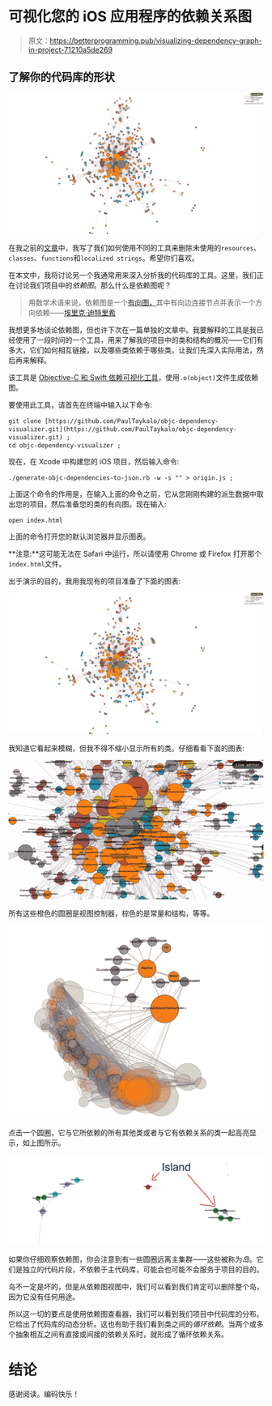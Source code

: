 # 可视化您的 iOS 应用程序的依赖关系图

> 原文：<https://betterprogramming.pub/visualizing-dependency-graph-in-project-71210a5de269>

## 了解你的代码库的形状

![](img/baacab26e4788ee74732fa676cca80bc.png)

在我之前的[文章](https://medium.com/@ashwinshres/cleaning-up-the-resources-in-ios-project-1dad7e50bec1)中，我写了我们如何使用不同的工具来删除未使用的`resources`、`classes`、`functions`和`localized strings`。希望你们喜欢。

在本文中，我将讨论另一个我通常用来深入分析我的代码库的工具。这里，我们正在讨论我们项目中的*依赖图*。那么什么是依赖图呢？

> 用数学术语来说，依赖图是一个[有向图，](https://en.wikipedia.org/wiki/Directed_graph)其中有向边连接节点并表示一个方向依赖——[埃里克·迪特里希](https://blog.ndepend.com/without-dependency-graph-flying-blind/)

我想更多地谈论依赖图，但也许下次在一篇单独的文章中。我要解释的工具是我已经使用了一段时间的一个工具，用来了解我的项目中的类和结构的概况——它们有多大，它们如何相互链接，以及哪些类依赖于哪些类。让我们先深入实际用法，然后再来解释。

该工具是 [Objective-C 和 Swift 依赖可视化工具](https://github.com/PaulTaykalo/objc-dependency-visualizer)，使用`.o(object)`文件生成依赖图。

要使用此工具，请首先在终端中输入以下命令:

```
git clone [https://github.com/PaulTaykalo/objc-dependency-visualizer.git](https://github.com/PaulTaykalo/objc-dependency-visualizer.git) ;
cd objc-dependency-visualizer ;
```

现在，在 Xcode 中构建您的 iOS 项目，然后输入命令:

```
./generate-objc-dependencies-to-json.rb -w -s "" > origin.js ;
```

上面这个命令的作用是，在输入上面的命令之前，它从您刚刚构建的派生数据中取出您的项目，然后准备您的类的有向图。现在输入:

```
open index.html
```

上面的命令打开您的默认浏览器并显示图表。

**注意:**这可能无法在 Safari 中运行，所以请使用 Chrome 或 Firefox 打开那个`index.html`文件。

出于演示的目的，我用我现有的项目准备了下面的图表:

![](img/baacab26e4788ee74732fa676cca80bc.png)

我知道它看起来模糊，但我不得不缩小显示所有的类。仔细看看下面的图表:

![](img/4e9ad473282be60ed4a5216bdcd04001.png)

所有这些橙色的圆圈是视图控制器，棕色的是常量和结构，等等。

![](img/f8a6337dac3e0450bd7fe2ebd1d64870.png)

点击一个圆圈，它与它所依赖的所有其他类或者与它有依赖关系的类一起高亮显示，如上图所示。

![](img/fb6744ad2c7f85f3f83868bc47b3fa97.png)

如果你仔细观察依赖图，你会注意到有一些圆圈远离主集群——这些被称为*岛*。它们是独立的代码片段，不依赖于主代码库，可能会也可能不会服务于项目的目的。

岛不一定是坏的，但是从依赖图视图中，我们可以看到我们肯定可以删除整个岛，因为它没有任何用途。

所以这一切的要点是使用依赖图查看器，我们可以看到我们项目中代码库的分布。它给出了代码库的动态分析。这也有助于我们看到类之间的*循环依赖*。当两个或多个抽象相互之间有直接或间接的依赖关系时，就形成了循环依赖关系。

# 结论

感谢阅读。编码快乐！